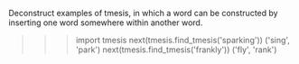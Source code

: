 Deconstruct examples of tmesis, in which a word can be constructed by
inserting one word somewhere within another word.

  >>> import tmesis
  >>> next(tmesis.find_tmesis('sparking'))
  ('sing', 'park')
  >>> next(tmesis.find_tmesis('frankly'))
  ('fly', 'rank')
